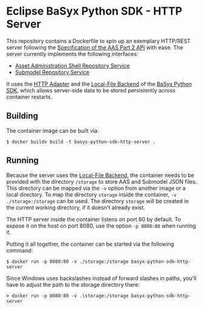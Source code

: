 # Eclipse BaSyx Python SDK - HTTP Server

This repository contains a Dockerfile to spin up an exemplary HTTP/REST server following the [Specification of the AAS Part 2 API](https://industrialdigitaltwin.org/content-hub/aasspecifications/idta_01002-3-0_application_programming_interfaces) with ease.
The server currently implements the following interfaces:

- [Asset Administration Shell Repository Service][4]
- [Submodel Repository Service][5]

It uses the [HTTP Adapter][1] and the [Local-File Backend][2] of the [BaSyx Python SDK][3], which allows server-side data to be stored persistently across container restarts.


## Building
The container image can be built via:
```
$ docker buildx build -t basyx-python-sdk-http-server .
```

## Running
Because the server uses the [Local-File Backend][2], the container needs to be provided with the directory `/storage` to store AAS and Submodel JSON files.
This directory can be mapped via the `-v` option from another image or a local directory.
To map the directory `storage` inside the container, `-v ./storage:/storage` can be used.
The directory `storage` will be created in the current working directory, if it doesn't already exist.

The HTTP server inside the container listens on port 80 by default.
To expose it on the host on port 8080, use the option `-p 8080:80` when running it.

Putting it all together, the container can be started via the following command:
```
$ docker run -p 8080:80 -v ./storage:/storage basyx-python-sdk-http-server
```

Since Windows uses backslashes instead of forward slashes in paths, you'll have to adjust the path to the storage directory there:
```
> docker run -p 8080:80 -v .\storage:/storage basyx-python-sdk-http-server
```

[1]: https://github.com/eclipse-basyx/basyx-python-sdk/pull/238
[2]: https://basyx-python-sdk.readthedocs.io/en/latest/backend/local_file.html
[3]: https://github.com/eclipse-basyx/basyx-python-sdk
[4]: https://app.swaggerhub.com/apis/Plattform_i40/AssetAdministrationShellRepositoryServiceSpecification/V3.0.1_SSP-001
[5]: https://app.swaggerhub.com/apis/Plattform_i40/SubmodelRepositoryServiceSpecification/V3.0.1_SSP-001
